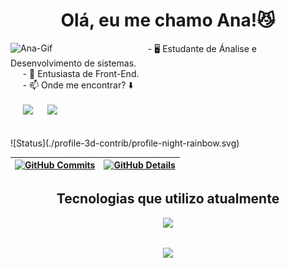 <h1 align="center"> Olá, eu me chamo Ana!😼 </h1>

<img align="left" alt="Ana-Gif" src="https://i.giphy.com/media/v1.Y2lkPTc5MGI3NjExc3B6MXRiNnJqbXprM2htaXlvcGFyYWhvNWd1Y3kzNWN5d2tiOGxwMCZlcD12MV9pbnRlcm5hbF9naWZfYnlfaWQmY3Q9Zw/JdtlI4A4Z8Mcy4bj4g/giphy.gif" width=200px>
&nbsp;&nbsp;&nbsp;&nbsp; - 🖥️ Estudante de Ánalise e Desenvolvimento de sistemas. <br>
&nbsp;&nbsp;&nbsp;&nbsp; - 🎨 Entusiasta de Front-End. <br>
&nbsp;&nbsp;&nbsp;&nbsp; - 📫 Onde me encontrar? ⬇️ <br>

<br>
<div>
&nbsp;&nbsp;&nbsp;&nbsp; <a href="https://www.linkedin.com/in/ana-paulamartins" target="_blank"><img src="https://img.shields.io/badge/-LinkedIn-%230077B5?style=for-the-badge&logo=linkedin&logoColor=white" target="_blank"></a> 
&nbsp;&nbsp;&nbsp;&nbsp; <a href = "mailto: martinsgarciaana@outlook.com"><img src="https://img.shields.io/badge/Microsoft_Outlook-0078D4?style=for-the-badge&logo=microsoft-outlook&logoColor=white" target="_blank"></a>
</div>

<br>
<br>
![Status](./profile-3d-contrib/profile-night-rainbow.svg)
  
 | [![GitHub Commits](http://github-profile-summary-cards.vercel.app/api/cards/productive-time?username=martins-ana&theme=github_dark&utcOffset=-3)](https://github.com/vn7n24fzkq/github-profile-summary-cards) | [![GitHub Details](http://github-profile-summary-cards.vercel.app/api/cards/profile-details?username=martins-ana&theme=github_dark)](https://github.com/vn7n24fzkq/github-profile-summary-cards) |  
 | ----------- | ----------- |

<div align="center" >
  <h2 align="center"> Tecnologias que utilizo atualmente </h2>
  <a href="https://skillicons.dev"   >
    <img src="https://skillicons.dev/icons?i=git,github,vscode,javascript,typescript,css,html,react,vite,vercel,tailwind,figma,materialui,bootstrap" />
  </a>
  <br />
</div>

##
<div align="center" >
  <img src="https://github-profile-trophy.vercel.app/?username=martins-ana&row=1&column=6&theme=darkhub&margin-w=15&margin-h=15"/>
</div>
